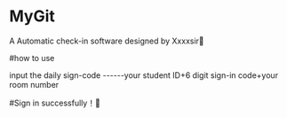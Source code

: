 # MyGit
A Automatic check-in software designed by Xxxxsir👀

#how to use

input the daily sign-code ------your student ID+6 digit sign-in code+your room number

#Sign in successfully！🥳
